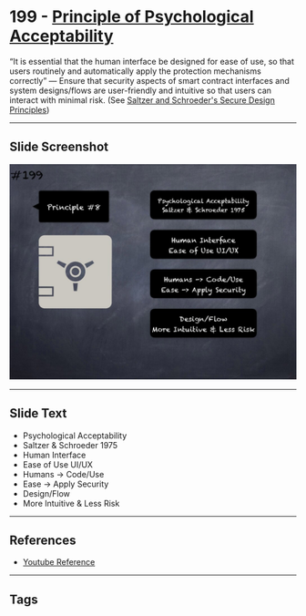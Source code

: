 # 199 - [Principle of Psychological Acceptability](Principle%20of%20Psychological%20Acceptability.md)
“It is essential that the human interface be designed for ease of use, so that users routinely and automatically apply the protection mechanisms correctly” — Ensure that security aspects of smart contract interfaces and system designs/flows are user-friendly and intuitive so that users can interact with minimal risk. (See [Saltzer and Schroeder's Secure Design Principles](https://en.wikipedia.org/wiki/Saltzer_and_Schroeder's_design_principles))
___
## Slide Screenshot
![0199.jpg](../../images/5.%20Pitfalls%20and%20Best%20Practices%20201/199.jpg)
___
## Slide Text
- Psychological Acceptability
- Saltzer & Schroeder 1975
- Human Interface
- Ease of Use UI/UX
- Humans -> Code/Use
- Ease -> Apply Security
- Design/Flow
- More Intuitive & Less Risk
___
## References
- [Youtube Reference](https://youtu.be/QSsfkmcdbPw?t=1113)
___
## Tags